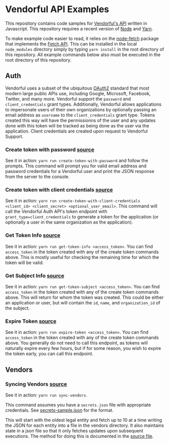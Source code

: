# Vendorful API Examples

This repository contains code samples for [Vendorful's API](https://api.vendorful.com) written in Javascript.
This repository requires a recent version of [Node](https://nodejs.org/en/) and [Yarn](https://yarnpkg.com/).

To make example code easier to read, it relies on the [node-fetch](https://www.npmjs.com/package/node-fetch) package that implements the [Fetch API](https://developer.mozilla.org/en-US/docs/Web/API/Fetch_API). This can be installed in the local `node_modules` directory simply by typing `yarn install` in the root directory of this repository. All example commands below also must be executed in the root directory of this repository.

## Auth

Vendorful uses a subset of the ubiquitous [OAuth2](https://oauth.net/2/) standard that most modern large public APIs use, including Google, Microsoft, Facebook, Twitter, and many more.
Vendorful support the `password` and `client_credentials` grant types.
Additionally, Vendorful allows applications to impersonate users of their own organizations by optionally passing an email address as `username` to the `client_credentials` grant type.
Tokens created this way will have the permissionns of the user and any updates done with this token will be tracked as being done as the user via the application.
Client credentials are created upon request to Vendorful Support.

### Create token with password [source](./src/auth/create-token-with-password.js)

See it in action: `yarn run create-token-with-password` and follow the prompts.
This command will prompt you for valid email address and password credentials for a Vendorful user and print the JSON response from the server to the console.

### Create token with client credentials [source](./src/auth/create-token-with-client-credentials.js)

See it in action: `yarn run create-token-with-client-credentials <client_id> <client_secret> <optional_user_email>`.
This command will call the Vendorful Auth API's token endpoint with `grant_type=client_credentials` to generate a token for the application (or optionally a user in the same organization as the application).

### Get Token Info [source](./src/auth/get-token-info.js)

See it in action: `yarn run get-token-info <access_token>`.
You can find `access_token` in the token created with any of the create token commands above. This is mostly useful for checking the remaining time for which the token will be valid.

### Get Subject Info [source](./src/auth/get-token-subject.js)

See it in action: `yarn run get-token-subject <access_token>`.
You can find `access_token` in the token created with any of the create token commands above. This will return for whom the token was created. This could be either an application or user, but will contain the `id`, `name`, and `organization_id` of the subject.

### Expire Token [source](./src/auth/expire-token.js)

See it in action: `yarn run expire-token <access_token>`.
You can find `access_token` in the token created with any of the create token commands above. You generally do not need to call this endpoint, as tokens will naturally expire every few hours, but if for some reason, you wish to expire the token early, you can call this endpoint.

## Vendors

### Syncing Vendors [source](./src/vendors/sync.js)

See it in action: `yarn run sync-vendors`.

This command assumes you have a `secrets.json` file with appropriate credentials. See [secrets-sample.json](./secrets-sample.json) for the format.

This will start with the oldest legal entity and fetch up to 10 at a time writing the JSON for each entity into a file in the vendors directory. It also maintains state in a json file so that it only fetches updates upon subsequent executions. The method for doing this is documented in the [source file](./src/vendors/sync.js).
